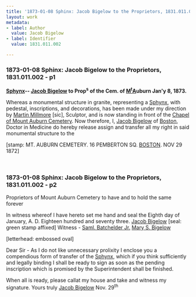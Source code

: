 ```yaml
---
title: '1873-01-08 Sphinx: Jacob Bigelow to the Proprietors, 1831.011.002'
layout: work
metadata:
- label: Author
  value: Jacob Bigelow
- label: Identifier
  value: 1831.011.002

---
```

<div class="pages">
<div id="page-1076588">
<h3><a name="page-1076588">1873-01-08 Sphinx: Jacob Bigelow to the Proprietors, 1831.011.002 - p1</a></h3>
<div class="page-content">
<p><b><a href='/pages/subjects/54544' title='Sphinx'>Sphynx</a>--<span class='line-break'> </span><a href='/pages/subjects/52529' title='Bigelow, Jacob'>Jacob Bigelow</a><span class='line-break'> </span>to<span class='line-break'> </span>Prop<sup>s</sup> of the Cem. of <ins>M<sup>t</sup></ins><ins>A</ins>uburn<span class='line-break'> </span><date when='1873-01-08'>Jan'y 8, 1873</date>.</b></p>
<p>Whereas a monumental<span class='line-break'> </span>structure in granite, representing<span class='line-break'> </span>a <a href='/pages/subjects/54544' title='Sphinx'>Sphynx</a>, with pedestal, inscriptions,<span class='line-break'> </span>and decorations, has been made<span class='line-break'> </span>under my direction by <a href='/pages/subjects/52527' title='Milmore, Martin'>Martin<span class='line-break'> </span>Millmore</a> [sic], Sculptor, and is now<span class='line-break'> </span>standing in front of the <span class='line-break'> </span><a href='/pages/subjects/53239' title='Bigelow Chapel'>Chapel of Mount Auburn Cemetery</a>.<span class='line-break'> </span>Now therefore, I, <a href='/pages/subjects/52529' title='Bigelow, Jacob'>Jacob Bigelow</a><span class='line-break'> </span>of <a href='/pages/subjects/52559' title='Boston, MA'>Boston</a>, Doctor in Medicine<span class='line-break'> </span>do hereby release assign and<span class='line-break'> </span>transfer all my right in said<span class='line-break'> </span>monumental structure to the</p>
<p>[stamp:<span class='line-break'> </span>MT. AUBURN CEMETERY. <span class='line-break'> </span>16 PEMBERTON SQ. <a href='/pages/subjects/52559' title='Boston, MA'>BOSTON</a>. <span class='line-break'> </span><date when='1872-11-29'>NOV 29 1872</date>]</p>
</div>
</div>
<br />
<div id="page-1076589">
<h3><a name="page-1076589">1873-01-08 Sphinx: Jacob Bigelow to the Proprietors, 1831.011.002 - p2</a></h3>
<div class="page-content">
<p>Proprietors of Mount Auburn<span class='line-break'> </span>Cemetery to have and to<span class='line-break'> </span>hold the same forever</p>
<p>In witness whereof<span class='line-break'> </span>I have hereto set me<span class='line-break'> </span>hand and seal the<span class='line-break'> </span>Eighth day of January, A. D.<span class='line-break'> </span>Eighteen hundred and seventy three.<span class='line-break'> </span><a href='/pages/subjects/52529' title='Bigelow, Jacob'>Jacob Bigelow</a><span class='line-break'> </span>[seal: green stamp affixed]<span class='line-break'> </span>Witness -<span class='line-break'> </span><a href='/pages/subjects/54731' title='Batchelder, Samuel, Jr.'>Saml. Batchelder Jr.</a><span class='line-break'> </span><a href='/pages/subjects/54732' title='Bigelow, Mary S.'>Mary S. Bigelow</a></p>
<p>[letterhead: embossed oval]</p>
<p>Dear Sir - <span class='line-break'> </span>As I do not like<span class='line-break'> </span>unnecessary prolixity I<span class='line-break'> </span>enclose you a compendious<span class='line-break'> </span>form of transfer of the<span class='line-break'> </span><a href='/pages/subjects/54544' title='Sphinx'>Sphynx</a>, which if you think<span class='line-break'> </span>sufficiently and legally binding<span class='line-break'> </span>I shall be ready to sign as soon<span class='line-break'> </span>as the pending inscription<span class='line-break'> </span>which is promised by the Superintendent<span class='line-break'> </span>shall be finished.</p>
<p>When all is ready, please call<span class='line-break'></span>at my house and take and<span class='line-break'> </span>witness my signature.<span class='line-break'> </span>Yours truly<span class='line-break'> </span><a href='/pages/subjects/52529' title='Bigelow, Jacob'>Jacob Bigelow</a><span class='line-break'> </span><date when='1872-11-29'>Nov. 29<sup>th</sup></date></p>
</div>
</div>
<br />
</div>
